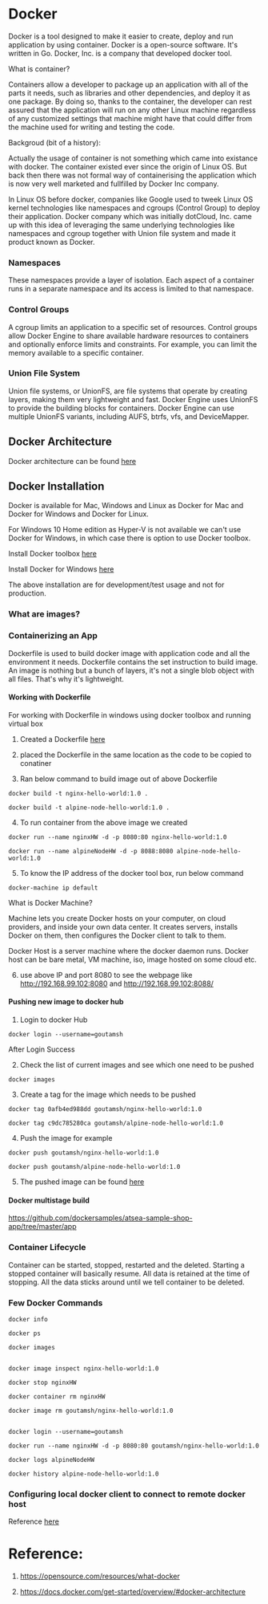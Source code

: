 # Docker

Docker is a tool designed to make it easier to create, deploy and run application by using container. Docker is a open-source software. It's written in Go.
Docker, Inc. is a company that developed docker tool.


What is container?

Containers allow a developer to package up an application with all of the parts it needs, such as libraries and other dependencies, and deploy it as one package. By doing so, thanks to the container, the developer can rest assured that the application will run on any other Linux machine regardless of any customized settings that machine might have that could differ from the machine used for writing and testing the code.

Backgroud (bit of a history):

Actually the usage of container is not something which came into existance with docker. The container existed ever since the origin of Linux OS. But back then there was not formal way of containerising the application which is now very well marketed and fullfilled by Docker Inc company.

In Linux OS before docker, companies like Google used to tweek Linux OS kernel technologies like namespaces and cgroups (Control Group) to deploy their application. 
Docker company which was initially dotCloud, Inc. came up with this idea of leveraging the same underlying technologies like namespaces and cgroup together with Union file system and made it product known as Docker.


### Namespaces
These namespaces provide a layer of isolation. Each aspect of a container runs in a separate namespace and its access is limited to that namespace.

### Control Groups
A cgroup limits an application to a specific set of resources. Control groups allow Docker Engine to share available hardware resources to containers and optionally enforce limits and constraints. For example, you can limit the memory available to a specific container.

### Union File System
Union file systems, or UnionFS, are file systems that operate by creating layers, making them very lightweight and fast. Docker Engine uses UnionFS to provide the building blocks for containers. Docker Engine can use multiple UnionFS variants, including AUFS, btrfs, vfs, and DeviceMapper.


## Docker Architecture

Docker architecture can be found [here](https://docs.docker.com/get-started/overview/#docker-architecture)


## Docker Installation

Docker is available for Mac, Windows and Linux as Docker for Mac and Docker for Windows and Docker for Linux.

For Windows 10 Home edition as Hyper-V is not available we can't use Docker for Windows, in which case there is option to use Docker toolbox.

Install Docker toolbox [here](https://docs.bitnami.com/containers/how-to/install-docker-in-windows/)

Install Docker for Windows [here](https://docs.docker.com/docker-for-windows/install/)

The above installation are for development/test usage and not for production.



### What are images?


### Containerizing an App

Dockerfile is used to build docker image with application code and all the environment it needs.
Dockerfile contains the set instruction to build image.
An image is nothing but a bunch of layers, it's not a single blob object with all files. That's why it's lightweight.


#### Working with Dockerfile
For working with Dockerfile in windows using docker toolbox and running virtual box 

1. Created a Dockerfile [here](https://github.com/goutamsh/docker-learning/blob/master/nginx/Dockerfile)

2. placed the Dockerfile in the same location as the code to be copied to conatiner

3. Ran below command to build image out of above Dockerfile
```
docker build -t nginx-hello-world:1.0 .  

docker build -t alpine-node-hello-world:1.0 .
```

4. To run container from the above image we created 
```
docker run --name nginxHW -d -p 8080:80 nginx-hello-world:1.0

docker run --name alpineNodeHW -d -p 8088:8080 alpine-node-hello-world:1.0
```

5. To know the IP address of the docker tool box, run below command 
```
docker-machine ip default
```

What is Docker Machine?

Machine lets you create Docker hosts on your computer, on cloud providers, and inside your own data center. It creates servers, installs Docker on them, then configures the Docker client to talk to them.

Docker Host is a server machine where the docker daemon runs. Docker host can be bare metal, VM machine, iso, image hosted on some cloud etc.

6. use above IP and port 8080 to see the webpage like http://192.168.99.102:8080
and 
http://192.168.99.102:8088/


#### Pushing new image to docker hub

1. Login to docker Hub
```
docker login --username=goutamsh
```
After Login Success

2. Check the list of current images and see which one need to be pushed
```
docker images
```

3. Create a tag for the image which needs to be pushed
```
docker tag 0afb4ed988dd goutamsh/nginx-hello-world:1.0

docker tag c9dc785280ca goutamsh/alpine-node-hello-world:1.0
```

4. Push the image for example 
```
docker push goutamsh/nginx-hello-world:1.0

docker push goutamsh/alpine-node-hello-world:1.0
```
5. The pushed image can be found [here](https://hub.docker.com/repository/docker/goutamsh/nginx-hello-world)


#### Docker multistage build

https://github.com/dockersamples/atsea-sample-shop-app/tree/master/app


### Container Lifecycle


Container can be started, stopped, restarted and the deleted.
Starting a stopped container will basically resume. All data is retained at the time of stopping. All the data sticks around until we tell container to be deleted.


### Few Docker Commands
```
docker info

docker ps

docker images


docker image inspect nginx-hello-world:1.0

docker stop nginxHW

docker container rm nginxHW

docker image rm goutamsh/nginx-hello-world:1.0


docker login --username=goutamsh

docker run --name nginxHW -d -p 8080:80 goutamsh/nginx-hello-world:1.0

docker logs alpineNodeHW

docker history alpine-node-hello-world:1.0

```
### Configuring local docker client to connect to remote docker host

Reference [here](https://www.kevinkuszyk.com/2016/11/28/connect-your-docker-client-to-a-remote-docker-host/)



# Reference:

1. https://opensource.com/resources/what-docker

2. https://docs.docker.com/get-started/overview/#docker-architecture


